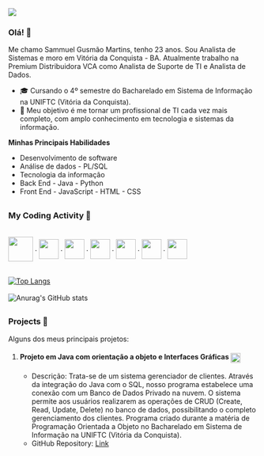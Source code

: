 <!--
[![Sammuel Martins](https://img.shields.io/badge/sammuel--martins-website-green?colorA=61c265&colorB=4CAF50&style=for-the-badge)](https://sammuel.sammuelgusmao.repl.co) 
-->   

<div> 
  <a href="https://www.linkedin.com/in/sammuel-gusm%C3%A3o-martins-954738256/" target="_blank"><img src="https://img.shields.io/badge/-LinkedIn-%230077B5?style=for-the-badge&logo=linkedin&logoColor=white" target="_blank"></a>  
</div>


### Olá! 👋

<p>
  Me chamo Sammuel Gusmão Martins, tenho 23 anos. Sou Analista de Sistemas e moro em Vitória da Conquista - BA. Atualmente trabalho na Premium Distribuidora VCA como Analista de Suporte de TI e Analista de Dados.
</p>

- 🎓 Cursando o 4º semestre do Bacharelado em Sistema de Informação na UNIFTC (Vitória da Conquista).
- 🚀 Meu objetivo é me tornar um profissional de TI cada vez mais completo, com amplo conhecimento em tecnologia e sistemas da informação.

**Minhas Principais Habilidades**
- Desenvolvimento de software
- Análise de dados - PL/SQL
- Tecnologia da informação
- Back End - Java - Python
- Front End - JavaScript - HTML - CSS

##



### My Coding Activity 🚀
<div style="display: inline_block"> <br>
  <img align="center" hight="40" width="50" src="https://oralytics.files.wordpress.com/2022/10/sql_icon-1.png" /> .  
  <img align="center" hight="30" width="40" src="https://cdn.jsdelivr.net/gh/devicons/devicon/icons/java/java-plain.svg" /> .
  <img align="center" hight="30" width="40" src="https://cdn.jsdelivr.net/gh/devicons/devicon/icons/javascript/javascript-plain.svg" /> .
  <img align="center" hight="30" width="40" src="https://cdn.jsdelivr.net/gh/devicons/devicon/icons/html5/html5-plain-wordmark.svg" /> .
  <img align="center" hight="30" width="40" src="https://cdn.jsdelivr.net/gh/devicons/devicon/icons/css3/css3-plain-wordmark.svg" /> .
  <img align="center" hight="30" width="40" src="https://cdn.jsdelivr.net/gh/devicons/devicon/icons/python/python-original.svg" />   .
  <img align="center" hight="30" width="40" src="https://cdn.jsdelivr.net/gh/devicons/devicon/icons/c/c-original.svg" />   
</div> <br>

[![Top Langs](https://github-readme-stats.vercel.app/api/top-langs/?username=SammMartins&theme=synthwave)](https://github.com/SammMartins) <br>
<br> 
![Anurag's GitHub stats](https://github-readme-stats.vercel.app/api?username=SammMartins&show_icons=true&theme=synthwave) 

## 

### Projects 🔬 
Alguns dos meus principais projetos:
1. #### Projeto em Java com orientação a objeto e Interfaces Gráficas <img align="center" hight="15" width="20" src="https://cdn.jsdelivr.net/gh/devicons/devicon/icons/java/java-plain.svg" />
   - Descrição: Trata-se de um sistema gerenciador de clientes. Através da integração do Java com o SQL, nosso programa estabelece uma conexão com um Banco de Dados Privado na nuvem. O sistema permite aos usuários realizarem as operações de CRUD (Create, Read, Update, Delete) no banco de dados, possibilitando o completo gerenciamento dos clientes. Programa criado durante a matéria de Programação Orientada a Objeto no Bacharelado em Sistema de Informação na UNIFTC (Vitória da Conquista).
   - GitHub Repository: [Link](https://github.com/SammMartins/Projeto-POO)
